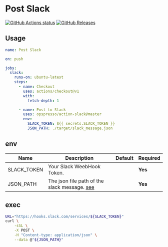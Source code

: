 # Post Slack

[![GitHub Actions status](https://github.com/opspresso/action-slack/workflows/Build-Push/badge.svg)](https://github.com/opspresso/action-slack/actions)
[![GitHub Releases](https://img.shields.io/github/release/opspresso/action-slack.svg)](https://github.com/opspresso/action-slack/releases)

## Usage

```yaml
name: Post Slack

on: push

jobs:
  slack:
    runs-on: ubuntu-latest
    steps:
      - name: Checkout
        uses: actions/checkout@v1
        with:
          fetch-depth: 1

      - name: Post to Slack
        uses: opspresso/action-slack@master
        env:
          SLACK_TOKEN: ${{ secrets.SLACK_TOKEN }}
          JSON_PATH: ./target/slack_message.json
```

## env

Name | Description | Default | Required
---- | ----------- | ------- | --------
SLACK_TOKEN | Your Slack WeebHook Token. | | **Yes**
JSON_PATH | The json file path of the slack message. [see](https://api.slack.com/incoming-webhooks) | | **Yes**

## exec

```bash
URL="https://hooks.slack.com/services/${SLACK_TOKEN}"
curl \
    -sSL \
    -X POST \
    -H "Content-type: application/json" \
    --data @"${JSON_PATH}"
```
